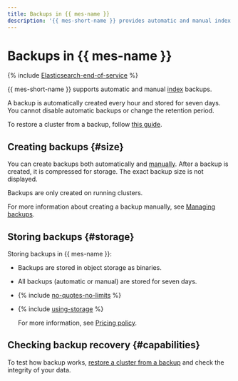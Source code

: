 ```yaml
---
title: Backups in {{ mes-name }}
description: '{{ mes-short-name }} provides automatic and manual index backups.'
---
```


# Backups in {{ mes-name }}

{% include [Elasticsearch-end-of-service](../../_includes/mdb/mes/note-end-of-service.md) %}

{{ mes-short-name }} supports automatic and manual [index](./indexing.md) backups.

A backup is automatically created every hour and stored for seven days. You cannot disable automatic backups or change the retention period.

To restore a cluster from a backup, follow [this guide](../operations/cluster-backups.md#restore).

## Creating backups {#size}

You can create backups both automatically and [manually](../operations/cluster-backups.md#create-backup). After a backup is created, it is compressed for storage. The exact backup size is not displayed.

Backups are only created on running clusters.

For more information about creating a backup manually, see [Managing backups](../operations/cluster-backups.md).

## Storing backups {#storage}

Storing backups in {{ mes-name }}:

* Backups are stored in object storage as binaries.

* All backups (automatic or manual) are stored for seven days.

* {% include [no-quotes-no-limits](../../_includes/mdb/backups/no-quotes-no-limits.md) %}

* {% include [using-storage](../../_includes/mdb/backups/storage.md) %}

   For more information, see [Pricing policy](../pricing.md#rules-storage).

## Checking backup recovery {#capabilities}

To test how backup works, [restore a cluster from a backup](../operations/cluster-backups.md) and check the integrity of your data.
